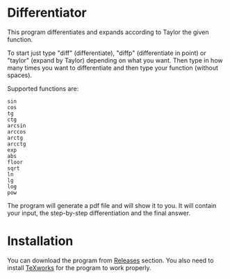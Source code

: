 # Differentiator

This program differentiates and expands according to Taylor the given function.

To start just type "diff" (differentiate), "diffp" (differentiate in point) or "taylor" (expand by Taylor) depending on what you want. Then type in how many times you want to differentiate and then type your function (without spaces).

Supported functions are:
```
sin
cos
tg
ctg
arcsin
arccos
arctg
arcctg
exp
abs
floor
sqrt
ln
lg
log
pow
```

The program will generate a pdf file and will show it to you. It will contain your input, the step-by-step differentiation and the final answer.

# Installation

You can download the program from [Releases](https://github.com/MaxMalts/Differentiator/releases) section. You also need to install [TeXworks](http://www.tug.org/texworks/#Getting_TeXworks) for the program to work properly.